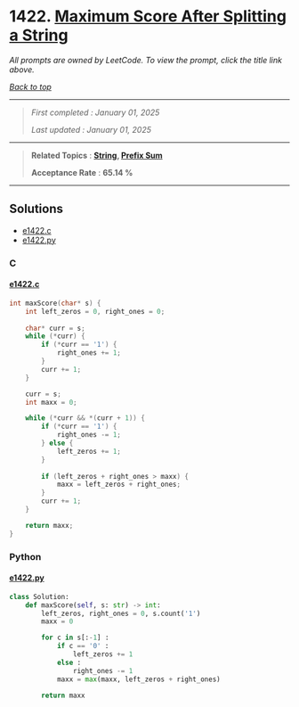 # 1422. [Maximum Score After Splitting a String](<https://leetcode.com/problems/maximum-score-after-splitting-a-string>)

*All prompts are owned by LeetCode. To view the prompt, click the title link above.*

*[Back to top](<../README.md>)*

------

> *First completed : January 01, 2025*
>
> *Last updated : January 01, 2025*

------

> **Related Topics** : **[String](<by_topic/String.md>), [Prefix Sum](<by_topic/Prefix Sum.md>)**
>
> **Acceptance Rate** : **65.14 %**

------

## Solutions

- [e1422.c](<../my-submissions/e1422.c>)
- [e1422.py](<../my-submissions/e1422.py>)
### C
#### [e1422.c](<../my-submissions/e1422.c>)
```C
int maxScore(char* s) {
    int left_zeros = 0, right_ones = 0;
    
    char* curr = s;
    while (*curr) {
        if (*curr == '1') {
            right_ones += 1;
        }
        curr += 1;
    }

    curr = s;
    int maxx = 0;

    while (*curr && *(curr + 1)) {
        if (*curr == '1') {
            right_ones -= 1;
        } else {
            left_zeros += 1;
        }
        
        if (left_zeros + right_ones > maxx) {
            maxx = left_zeros + right_ones;
        }
        curr += 1;
    }

    return maxx;
}

```

### Python
#### [e1422.py](<../my-submissions/e1422.py>)
```Python
class Solution:
    def maxScore(self, s: str) -> int:
        left_zeros, right_ones = 0, s.count('1')
        maxx = 0

        for c in s[:-1] :
            if c == '0' :
                left_zeros += 1
            else :
                right_ones -= 1
            maxx = max(maxx, left_zeros + right_ones)
        
        return maxx

```

